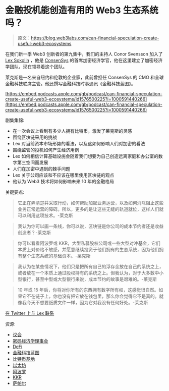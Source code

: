 # 金融投机能创造有用的 Web3 生态系统吗？

> 原文：<https://blog.web3labs.com/can-financial-speculation-create-useful-web3-ecosystems>

在我们新一季 Web3 创新者的第九集中，我们的主持人 Conor Svensson 加入了 [Lex Sokolin](https://www.linkedin.com/in/alexeysokolin/) ，他是 [ConsenSys](https://consensys.net/) 的首席加密经济学官，他在这里建立了加密经济学团队，现在领导着这个团队。

莱克斯是一名来自纽约和伦敦的企业家，此前曾担任 ConsenSys 的 CMO 和全球金融科技联席主管。他还撰写金融科技时事通讯《金融科技蓝图》。

[https://embed.podcasts.apple.com/gb/podcast/can-financial-speculation-create-useful-web3-ecosystems/id1576500225?i=1000591440266](https://embed.podcasts.apple.com/gb/podcast/can-financial-speculation-create-useful-web3-ecosystems/id1576500225?i=1000591440266)

剧集集锦:

*   在一次会议上看到有多少人拥有比特币，激发了莱克斯的灵感
*   围绕区块链采用的挑战
*   Lex 对当前资本市场形势的看法，以及这如何影响人们对加密的看法
*   围绕监管的投机如何产生经济用例
*   Lex 如何相信计算基础设施会随着我们想要为自己创造远离家庭和办公室的数字第三空间而发展
*   人们在加密中遇到的棘手问题
*   Lex 关于公司应该和不应该在哪里使用区块链的观点
*   他认为 Web3 技术将如何影响未来 10 年的金融格局

关键要点:

> 它正在弄清楚并采取行动，如何帮助加密业务运营，以及如何消除阻止这些业务正常运营的障碍。所以，更多的是让这些无缝的轨道就位，这样人们就可以利用这项技术。-莱克斯

> 我认为你可以画一条线，你可以说，区块链是你公司的成本节约者还是收益创造者？-莱克斯

> 你可以看看阿波罗或 KKR，大型私募股权公司或一些大型对冲基金，它们本质上对价格不敏感，并愿意继续投资于他们拥有的生态系统，因为他们拥有整个生态系统的基础资本。-莱克斯

> 我认为在某些情况下，他们只是把所有自己的浮存金放在自己的系统之上，或者放在一个本质上通过股权持有的系统之上。但我认为，对于大多数中小型银行，甚至中型或大型银行来说，成本节约的故事是艰难的。-莱克斯

> 10 年或 15 年后，你将对你所有的东西拥有数字所有权，这感觉很自然。如果它不在链子上，你也没有把它放在钱包里，那么你会觉得它不是真的。就像我今天不想要纸质文件一样，因为它对我没有任何好处。-莱克斯

[在 Twitter 上与 Lex 联系](https://twitter.com/LexSokolin)

资源:

*   [议会](https://consensys.net/)
*   [密码经济学理事会](https://consensys.net/insights/cryptoeconomic-research/)
*   [DeFi](https://www.bitdegree.org/crypto/tutorials/what-is-defi)
*   [金融科技蓝图](https://www.fintechblueprint.com/)
*   [比特币基地](https://www.coinbase.com/)
*   [以太坊](https://ethereum.org/en/)
*   [阿波罗](https://www.apollo.com/our-business/asset-management/equity/private-equity)
*   [KKR](https://www.kkr.com/businesses/private-equityBRE%26sp=-1%26pq=kkr+private+equity%26sc=10-18%26sk=%26cvid=9149A014F4404FEBB09FF7BD25EFE8A2%26ghsh=0%26ghacc=0%26ghpl=)
*   [萨帕尔](https://zapier.com/cc3e4c5faba8d63f25496628&aqs=edge..69i57j46j0l7.979j0j4&FORM=ANAB01&PC=HCTS)